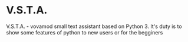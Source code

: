 # V.S.T.A.
V.S.T.A. - vovamod small text assistant based on Python 3. It's duty is to show some features of python to new users or for the begginers
